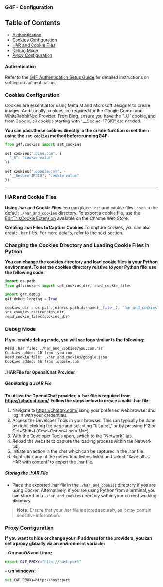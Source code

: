 
### G4F - Configuration


## Table of Contents
- [Authentication](#authentication)
- [Cookies Configuration](#cookies-configuration)
- [HAR and Cookie Files](#har-and-cookie-files) 
- [Debug Mode](#debug-mode)
- [Proxy Configuration](#proxy-configuration)


#### Authentication

Refer to the [G4F Authentication Setup Guide](authentication.md) for detailed instructions on setting up authentication.

### Cookies Configuration
Cookies are essential for using Meta AI and Microsoft Designer to create images.
Additionally, cookies are required for the Google Gemini and WhiteRabbitNeo Provider.
From Bing, ensure you have the "\_U" cookie, and from Google, all cookies starting with "\_\_Secure-1PSID" are needed.

**You can pass these cookies directly to the create function or set them using the `set_cookies` method before running G4F:**
```python
from g4f.cookies import set_cookies

set_cookies(".bing.com", {
  "_U": "cookie value"
})

set_cookies(".google.com", {
  "__Secure-1PSID": "cookie value"
})
```
---
### HAR and Cookie Files
**Using .har and Cookie Files**
You can place `.har` and cookie files `.json` in the default `./har_and_cookies` directory. To export a cookie file, use the [EditThisCookie Extension](https://chromewebstore.google.com/detail/editthiscookie/fngmhnnpilhplaeedifhccceomclgfbg) available on the Chrome Web Store.

**Creating .har Files to Capture Cookies**
To capture cookies, you can also create `.har` files. For more details, refer to the next section.

### Changing the Cookies Directory and Loading Cookie Files in Python
**You can change the cookies directory and load cookie files in your Python environment. To set the cookies directory relative to your Python file, use the following code:**
```python
import os.path
from g4f.cookies import set_cookies_dir, read_cookie_files

import g4f.debug
g4f.debug.logging = True

cookies_dir = os.path.join(os.path.dirname(__file__), "har_and_cookies")
set_cookies_dir(cookies_dir)
read_cookie_files(cookies_dir)
```

### Debug Mode
**If you enable debug mode, you will see logs similar to the following:**

```
Read .har file: ./har_and_cookies/you.com.har
Cookies added: 10 from .you.com
Read cookie file: ./har_and_cookies/google.json
Cookies added: 16 from .google.com
```

#### .HAR File for OpenaiChat Provider

##### Generating a .HAR File

**To utilize the OpenaiChat provider, a .har file is required from https://chatgpt.com/. Follow the steps below to create a valid .har file:**
1. Navigate to https://chatgpt.com/ using your preferred web browser and log in with your credentials.
2. Access the Developer Tools in your browser. This can typically be done by right-clicking the page and selecting "Inspect," or by pressing F12 or Ctrl+Shift+I (Cmd+Option+I on a Mac).
3. With the Developer Tools open, switch to the "Network" tab.
4. Reload the website to capture the loading process within the Network tab.
5. Initiate an action in the chat which can be captured in the .har file.
6. Right-click any of the network activities listed and select "Save all as HAR with content" to export the .har file.

##### Storing the .HAR File

- Place the exported .har file in the `./har_and_cookies` directory if you are using Docker. Alternatively, if you are using Python from a terminal, you can store it in a `./har_and_cookies` directory within your current working directory.

> **Note:** Ensure that your .har file is stored securely, as it may contain sensitive information.

### Proxy Configuration
**If you want to hide or change your IP address for the providers, you can set a proxy globally via an environment variable:**

**- On macOS and Linux:**
```bash
export G4F_PROXY="http://host:port"
```

**- On Windows:**
```bash
set G4F_PROXY=http://host:port
```
